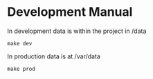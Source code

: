 # Development Manual


In development data is within the project in /data

```
make dev
```


In production data is at /var/data

```
make prod
```
